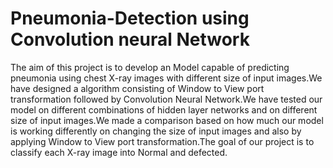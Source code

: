 # Pneumonia-Detection using Convolution neural Network
The aim of this project is to develop an Model capable of predicting pneumonia using chest X-ray images with different size of input images.We have designed a algorithm consisting of Window to View port transformation followed by Convolution Neural Network.We have tested our model on different combinations of hidden layer networks and on different size of input images.We made a comparison based on how much our model is working differently on changing the size of input images and also by applying Window to View port transformation.The goal of our project is to classify each X-ray image into Normal and defected.
